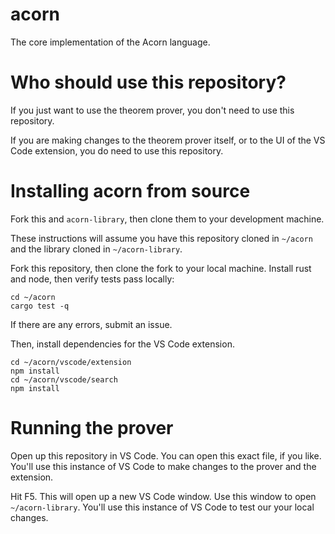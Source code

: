 # acorn

The core implementation of the Acorn language.

# Who should use this repository?

If you just want to use the theorem prover, you don't need to use this repository.

If you are making changes to the theorem prover itself, or to the UI of the VS Code extension, you
do need to use this repository.

# Installing acorn from source

Fork this and `acorn-library`, then clone them to your development machine.

These instructions will assume you have this repository cloned in `~/acorn` and the library cloned
in `~/acorn-library`.

Fork this repository, then clone the fork to your local machine. Install rust and node, then verify tests
pass locally:

```
cd ~/acorn
cargo test -q
```

If there are any errors, submit an issue.

Then, install dependencies for the VS Code extension.

```
cd ~/acorn/vscode/extension
npm install
cd ~/acorn/vscode/search
npm install
```

# Running the prover

Open up this repository in VS Code. You can open this exact file, if you like. You'll use this instance
of VS Code to make changes to the prover and the extension.

Hit F5. This will open up a new VS Code window. Use this window to open `~/acorn-library`. You'll use this instance of VS Code to test our your local changes.
